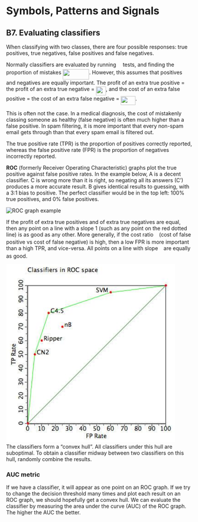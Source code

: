 # Symbols, Patterns and Signals

## B7. Evaluating classifiers

When classifying with two classes, there are four possible responses: true positives, true negatives, false positives and false negatives.

Normally classifiers are evaluated by running <img src="tex/55a049b8f161ae7cfeb0197d75aff967.svg?invert_in_darkmode&sanitize=true" align=middle width=10.189245000000009pt height=13.387440000000009pt/> tests, and finding the proportion of mistakes <img src="tex/63af3a09e3814001b9f842ca0fd11978.svg?invert_in_darkmode&sanitize=true" align=middle width=71.424705pt height=27.902819999999966pt/>. However, this assumes that positives and negatives are equally important. The profit of an extra true positive = the profit of an extra true negative = <img src="tex/2d77e685bfa7e0c249fa2e10b3d67677.svg?invert_in_darkmode&sanitize=true" align=middle width=26.62753500000001pt height=23.889689999999977pt/>, and the cost of an extra false positive = the cost of an extra false negative = <img src="tex/6bbe562b15b5555a0aae71b69d95b9b8.svg?invert_in_darkmode&sanitize=true" align=middle width=39.41305500000001pt height=23.889689999999977pt/>.

This is often not the case. In a medical diagnosis, the cost of mistakenly classing someone as healthy (false negative) is often much higher than a false positive. In spam filtering, it is more important that every non-spam email gets through than that every spam email is filtered out.

The true positive rate (TPR) is the proportion of positives correctly reported, whereas the false positive rate (FPR) is the proportion of negatives incorrectly reported.

**ROC** (formerly Receiver Operating Characteristic) graphs plot the true positive against false positive rates. In the example below, A is a decent classifier. C is wrong more than it is right, so negating all its answers (Cʹ) produces a more accurate result. B gives identical results to guessing, with a 3:1 bias to positive. The perfect classifier would be in the top left: 100% true positives, and 0% false positives.

![ROC graph example](https://upload.wikimedia.org/wikipedia/commons/thumb/3/36/ROC_space-2.png/1024px-ROC_space-2.png)

If the profit of extra true positives and of extra true negatives are equal, then any point on a line with a slope 1 (such as any point on the red dotted line) is as good as any other. More generally, if the cost ratio <img src="tex/3e18a4a28fdee1744e5e3f79d13b9ff6.svg?invert_in_darkmode&sanitize=true" align=middle width=7.43612100000001pt height=13.387440000000009pt/> (cost of false positive vs cost of false negative) is high, then a low FPR is more important than a high TPR, and vice-versa. All points on a line with slope <img src="tex/3e18a4a28fdee1744e5e3f79d13b9ff6.svg?invert_in_darkmode&sanitize=true" align=middle width=7.43612100000001pt height=13.387440000000009pt/> are equally as good.

![Convex hull](B07-convex-hull.png)  
The classifiers form a “convex hull”. All classifiers under this hull are suboptimal. To obtain a classifier midway between two classifiers on this hull, randomly combine the results.

### AUC metric

If we have a classifier, it will appear as one point on an ROC graph. If we try to change the decision threshold many times and plot each result on an ROC graph, we should hopefully get a convex hull. We can evaluate the classifier by measuring the area under the curve (AUC) of the ROC graph. The higher the AUC the better.